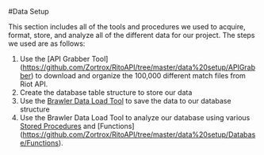 #Data Setup

This section includes all of the tools and procedures we used to acquire, 
format, store, and analyze all of the different data for our project.
The steps we used are as follows:

1. Use the [API Grabber Tool] (https://github.com/Zortrox/RitoAPI/tree/master/data%20setup/APIGrabber) to download and organize the 100,000 different match files from Riot API.
2. Create the database table structure to store our data 
3. Use the [Brawler Data Load Tool](https://github.com/Zortrox/RitoAPI/tree/master/data%20setup/BrawlerDataLoad) to save the data to our database structure
4. Use the Brawler Data Load Tool to analyze our database using various [Stored Procedures](https://github.com/Zortrox/RitoAPI/tree/master/data%20setup/Database/Stored%20Procedures) and [Functions] (https://github.com/Zortrox/RitoAPI/tree/master/data%20setup/Database/Functions).
